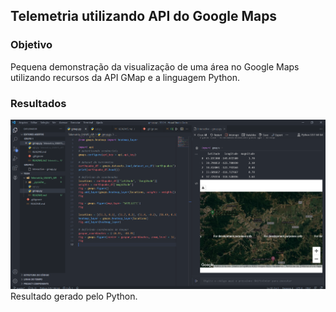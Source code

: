 ## Telemetria utilizando API do Google Maps

### Objetivo

Pequena demonstração da visualização de uma área no Google Maps utilizando recursos da API GMap e a linguagem Python.

### Resultados

![Resultado gerado pelo Python](gmap_result.png)
Resultado gerado pelo Python.